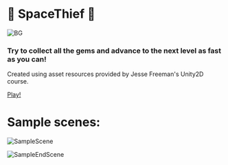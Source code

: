 # 🚀 SpaceThief 🚀
![BG](https://user-images.githubusercontent.com/72108920/145756288-d46caefe-0aa1-42a1-82eb-0b25094838e3.jpg)

### Try to collect all the gems and advance to the next level as fast as you can!

Created using asset resources provided by Jesse Freeman's Unity2D course.

[Play!](https://elgizabbasov.itch.io/spacethief)

# Sample scenes:
![SampleScene](https://user-images.githubusercontent.com/72108920/145756692-a58b659a-b89a-4328-8c91-395c6b106bf8.PNG)

![SampleEndScene](https://user-images.githubusercontent.com/72108920/147167330-c87bded3-ca2f-4cb2-b2e9-d5b324a00220.png)
